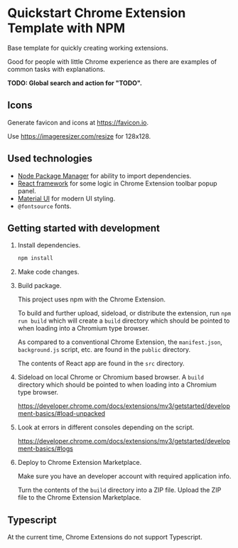 # Quickstart Chrome Extension Template with NPM

Base template for quickly creating working extensions.

Good for people with little Chrome experience as there are examples
of common tasks with explanations.

**TODO: Global search and action for "TODO".**

## Icons

Generate favicon and icons at https://favicon.io.

Use https://imageresizer.com/resize for 128x128.

## Used technologies

- [Node Package Manager](https://www.npmjs.com) for ability to import
  dependencies.
- [React framework](https://react.dev) for some logic in Chrome Extension
  toolbar popup panel.
- [Material UI](https://mui.com) for modern UI styling.
- `@fontsource` fonts.

## Getting started with development

1. Install dependencies.

   ```bash
   npm install
   ```

1. Make code changes.

1. Build package.

   This project uses npm with the Chrome Extension.

   To build and further upload, sideload, or distribute the extension, run
   `npm run build` which will create a `build` directory which should be pointed
   to when loading into a Chromium type browser.

   As compared to a conventional Chrome Extension, the `manifest.json`,
   `background.js` script, etc. are found in the `public` directory.

   The contents of React app are found in the `src` directory.

1. Sideload on local Chrome or Chromium based browser. A `build` directory which
   should be pointed to when loading into a Chromium type browser.

   https://developer.chrome.com/docs/extensions/mv3/getstarted/development-basics/#load-unpacked

1. Look at errors in different consoles depending on the script.

   https://developer.chrome.com/docs/extensions/mv3/getstarted/development-basics/#logs

1. Deploy to Chrome Extension Marketplace.

   Make sure you have an developer account with required application info.

   Turn the contents of the `build` directory into a ZIP file. Upload the ZIP
   file to the Chrome Extension Marketplace.

## Typescript

At the current time, Chrome Extensions do not support Typescript.
